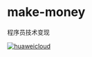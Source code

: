 # make-money
程序员技术变现

[![huaweicloud](https://github.com/user-attachments/assets/233a457c-767b-4b7f-86bb-b391f367537b)](https://activity.huaweicloud.com/discount_area_v5/index.html?fromacct=bc6775c2fd544ce1ae869c1f3349c494&utm_source=aHcwODQzODQyNTg==&utm_medium=cps&utm_campaign=201905)
